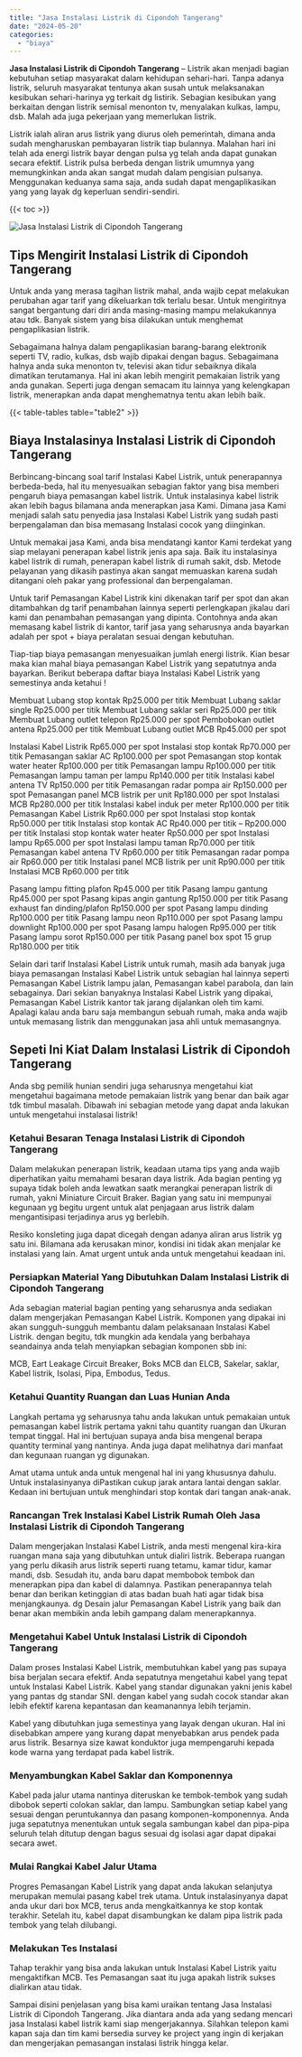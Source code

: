 ```yaml
---
title: "Jasa Instalasi Listrik di Cipondoh Tangerang"
date: "2024-05-20"
categories: 
  - "biaya"
---
```


**Jasa Instalasi Listrik di Cipondoh Tangerang** – Listrik akan menjadi bagian kebutuhan setiap masyarakat dalam kehidupan sehari-hari. Tanpa adanya listrik, seluruh masyarakat tentunya akan susah untuk melaksanakan kesibukan sehari-harinya yg terkait dg listirik. Sebagian kesibukan yang berkaitan dengan listrik semisal menonton tv, menyalakan kulkas, lampu, dsb. Malah ada juga pekerjaan yang memerlukan listrik.

Listrik ialah aliran arus listrik yang diurus oleh pemerintah, dimana anda sudah mengharuskan pembayaran listrik tiap bulannya. Malahan hari ini telah ada energi listrik bayar dengan pulsa yg telah anda dapat gunakan secara efektif. Listrik pulsa berbeda dengan listrik umumnya yang memungkinkan anda akan sangat mudah dalam pengisian pulsanya. Menggunakan keduanya sama saja, anda sudah dapat mengaplikasikan yang yang layak dg keperluan sendiri-sendiri.

{{< toc >}}

![Jasa Instalasi Listrik di Cipondoh Tangerang](/images/instalasi-listrik-murah27.png)

## Tips Mengirit Instalasi Listrik di Cipondoh Tangerang

Untuk anda yang merasa tagihan listrik mahal, anda wajib cepat melakukan perubahan agar tarif yang dikeluarkan tdk terlalu besar. Untuk mengiritnya sangat bergantung dari diri anda masing-masing mampu melakukannya atau tdk. Banyak sistem yang bisa dilakukan untuk menghemat pengaplikasian listrik.

Sebagaimana halnya dalam pengaplikasian barang-barang elektronik seperti TV, radio, kulkas, dsb wajib dipakai dengan bagus. Sebagaimana halnya anda suka menonton tv, televisi akan tidur sebaiknya dikala dimatikan terutamanya. Hal ini akan lebih mengirit pemakaian listrik yang anda gunakan. Seperti juga dengan semacam itu lainnya yang kelengkapan listrik, menerapkan anda dapat menghematnya tentu akan lebih baik.

{{< table-tables table="table2" >}}

## Biaya Instalasinya Instalasi Listrik di Cipondoh Tangerang

Berbincang-bincang soal tarif Instalasi Kabel Listrik, untuk penerapannya berbeda-beda, hal itu menyesuaikan sebagian faktor yang bisa memberi pengaruh biaya pemasangan kabel listrik. Untuk instalasinya kabel listrik akan lebih bagus bilamana anda menerapkan jasa Kami. Dimana jasa Kami menjadi salah satu penyedia jasa Instalasi Kabel Listrik yang sudah pasti berpengalaman dan bisa memasang Instalasi cocok yang diinginkan.

Untuk memakai jasa Kami, anda bisa mendatangi kantor Kami terdekat yang siap melayani penerapan kabel listrik jenis apa saja. Baik itu instalasinya kabel listrik di rumah, penerapan kabel listrik di rumah sakit, dsb. Metode pelayanan yang dikasih pastinya akan sangat memuaskan karena sudah ditangani oleh pakar yang professional dan berpengalaman.

Untuk tarif Pemasangan Kabel Listrik kini dikenakan tarif per spot dan akan ditambahkan dg tarif penambahan lainnya seperti perlengkapan jikalau dari kami dan penambahan pemasangan yang dipinta. Contohnya anda akan memasang kabel listrik di kantor, tarif jasa yang seharusnya anda bayarkan adalah per spot + biaya peralatan sesuai dengan kebutuhan.

Tiap-tiap biaya pemasangan menyesuaikan jumlah energi listrik. Kian besar maka kian mahal biaya pemasangan Kabel Listrik yang sepatutnya anda bayarkan. Berikut beberapa daftar biaya Instalasi Kabel Listrik yang semestinya anda ketahui !

Membuat Lubang stop kontak Rp25.000 per titik Membuat Lubang saklar single Rp25.000 per titik Membuat Lubang saklar seri Rp25.000 per titik Membuat Lubang outlet telepon Rp25.000 per spot Pembobokan outlet antena Rp25.000 per titik Membuat Lubang outlet MCB Rp45.000 per spot

Instalasi Kabel Listrik Rp65.000 per spot Instalasi stop kontak Rp70.000 per titik Pemasangan saklar AC Rp100.000 per spot Pemasangan stop kontak water heater Rp100.000 per titik Pemasangan lampu Rp100.000 per titik Pemasangan lampu taman per lampu Rp140.000 per titik Instalasi kabel antena TV Rp150.000 per titik Pemasangan radar pompa air Rp150.000 per spot Pemasangan panel MCB listrik per unit Rp180.000 per spot Instalasi MCB Rp280.000 per titik Instalasi kabel induk per meter Rp100.000 per titik Pemasangan Kabel Listrik Rp60.000 per spot Instalasi stop kontak Rp50.000 per titik Instalasi stop kontak AC Rp40.000 per titik – Rp200.000 per titik Instalasi stop kontak water heater Rp50.000 per spot Instalasi lampu Rp65.000 per spot Instalasi lampu taman Rp70.000 per titik Pemasangan kabel antena TV Rp60.000 per titik Pemasangan radar pompa air Rp60.000 per titik Instalasi panel MCB listrik per unit Rp90.000 per titik Instalasi MCB Rp60.000 per titik

Pasang lampu fitting plafon Rp45.000 per titik Pasang lampu gantung Rp45.000 per spot Pasang kipas angin gantung Rp150.000 per titik Pasang exhaust fan dinding/plafon Rp150.000 per spot Pasang lampu dinding Rp100.000 per titik Pasang lampu neon Rp110.000 per spot Pasang lampu downlight Rp100.000 per spot Pasang lampu halogen Rp95.000 per titik Pasang lampu sorot Rp150.000 per titik Pasang panel box spot 15 grup Rp180.000 per titik

Selain dari tarif Instalasi Kabel Listrik untuk rumah, masih ada banyak juga biaya pemasangan Instalasi Kabel Listrik untuk sebagian hal lainnya seperti Pemasangan Kabel Listrik lampu jalan, Pemasangan kabel parabola, dan lain sebagainya. Dari sekian banyaknya Instalasi Kabel Listrik yang dipakai, Pemasangan Kabel Listrik kantor tak jarang dijalankan oleh tim kami. Apalagi kalau anda baru saja membangun sebuah rumah, maka anda wajib untuk memasang listrik dan menggunakan jasa ahli untuk memasangnya.

## Sepeti Ini Kiat Dalam Instalasi Listrik di Cipondoh Tangerang


Anda sbg pemilik hunian sendiri juga seharusnya mengetahui kiat mengetahui bagaimana metode pemakaian listrik yang benar dan baik agar tdk timbul masalah. Dibawah ini sebagian metode yang dapat anda lakukan untuk mengetahui instalasai listrik!

### Ketahui Besaran Tenaga Instalasi Listrik di Cipondoh Tangerang

Dalam melakukan penerapan listrik, keadaan utama tips yang anda wajib diperhatikan yaitu memahami besaran daya listrik. Ada bagian penting yg supaya tidak boleh anda lewatkan saatk merangkai penerapan listrik di rumah, yakni Miniature Circuit Braker. Bagian yang satu ini mempunyai kegunaan yg begitu urgent untuk alat penjagaan arus listrik dalam mengantisipasi terjadinya arus yg berlebih.

Resiko konsleting juga dapat dicegah dengan adanya aliran arus listrik yg satu ini. Bilamana ada kerusakan minor, kondisi ini tidak akan menjalar ke instalasi yang lain. Amat urgent untuk anda untuk mengetahui keadaan ini.

### Persiapkan Material Yang Dibutuhkan Dalam Instalasi Listrik di Cipondoh Tangerang

Ada sebagian material bagian penting yang seharusnya anda sediakan dalam mengerjakan Pemasangan Kabel Listrik. Komponen yang dipakai ini akan sungguh-sungguh membantu dalam pelaksanaan Instalasi Kabel Listrik. dengan begitu, tdk mungkin ada kendala yang berbahaya seandainya anda telah menyiapkan sebagian komponen sbb ini:

MCB, Eart Leakage Circuit Breaker, Boks MCB dan ELCB, Sakelar, saklar, Kabel listrik, Isolasi, Pipa, Embodus, Tedus.

### Ketahui Quantity Ruangan dan Luas Hunian Anda

Langkah pertama yg seharusnya tahu anda lakukan untuk pemakaian untuk pemasangan kabel listrik pertama yakni tahu quantity ruangan dan Ukuran tempat tinggal. Hal ini bertujuan supaya anda bisa mengenal berapa quantity terminal yang nantinya. Anda juga dapat melihatnya dari manfaat dan kegunaan ruangan yg digunakan.

Amat utama untuk anda untuk mengenal hal ini yang khususnya dahulu. Untuk instalasinyanya diPastikan cukup jarak antara lantai dengan saklar. Kedaan ini bertujuan untuk menghindari stop kontak dari tangan anak-anak.

### Rancangan Trek Instalasi Kabel Listrik Rumah Oleh Jasa Instalasi Listrik di Cipondoh Tangerang

Dalam mengerjakan Instalasi Kabel Listrik, anda mesti mengenal kira-kira ruangan mana saja yang dibutuhkan untuk dialiri listrik. Beberapa ruangan yang perlu dikasih arus listrik seperti ruang tetamu, kamar tidur, kamar mandi, dsb. Sesudah itu, anda baru dapat membobok tembok dan menerapkan pipa dan kabel di dalamnya. Pastikan penerapannya telah benar dan berikan ketinggian di atas badan buah hati agar tidak bisa menjangkaunya. dg Desain jalur Pemasangan Kabel Listrik yang baik dan benar akan membikin anda lebih gampang dalam menerapkannya.

### Mengetahui Kabel Untuk Instalasi Listrik di Cipondoh Tangerang

Dalam proses Instalasi Kabel Listrik, membutuhkan kabel yang pas supaya bisa berjalan secara efektif. Anda sepatutnya mengetahui kabel yang tepat untuk Instalasi Kabel Listrik. Kabel yang standar digunakan yakni jenis kabel yang pantas dg standar SNI. dengan kabel yang sudah cocok standar akan lebih efektif karena kepantasan dan keamanannya lebih terjamin.

Kabel yang dibutuhkan juga semestinya yang layak dengan ukuran. Hal ini disebabkan ampere yang kurang dapat menyebabkan arus pendek pada arus listrik. Besarnya size kawat konduktor juga mempengaruhi kepada kode warna yang terdapat pada kabel listrik.

### Menyambungkan Kabel Saklar dan Komponennya

Kabel pada jalur utama nantinya diteruskan ke tembok-tembok yang sudah dibobok seperti colokan saklar, dan lampu. Sambungkan setiap kabel yang sesuai dengan peruntukannya dan pasang komponen-komponennya. Anda juga sepatutnya menentukan untuk segala sambungan kabel dan pipa-pipa seluruh telah ditutup dengan bagus sesuai dg isolasi agar dapat dipakai secara awet.

### Mulai Rangkai Kabel Jalur Utama

Progres Pemasangan Kabel Listrik yang dapat anda lakukan selanjutya merupakan memulai pasang kabel trek utama. Untuk instalasinyanya dapat anda ukur dari box MCB, terus anda mengkaitkannya ke stop kontak terakhir. Setelah itu, kabel dapat disambungkan ke dalam pipa listrik pada tembok yang telah dilubangi.

### Melakukan Tes Instalasi

Tahap terakhir yang bisa anda lakukan untuk Instalasi Kabel Listrik yaitu mengaktifkan MCB. Tes Pemasangan saat itu juga apakah listrik sukses dialirkan atau tidak.

Sampai disini penjelasan yang bisa kami uraikan tentang Jasa Instalasi Listrik di Cipondoh Tangerang. Jika diantara anda ada yang sedang mencari jasa Instalasi kabel listrik kami siap mengerjakannya. Silahkan telepon kami kapan saja dan tim kami bersedia survey ke project yang ingin di kerjakan dan mengerjakan pemasangan instalasi listrik hingga kelar.

